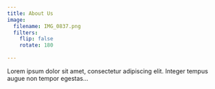 ```yaml
---
title: About Us
image:
  filename: IMG_0837.png
  filters:
    flip: false
    rotate: 180
  
---
```


Lorem ipsum dolor sit amet, consectetur adipiscing elit. Integer tempus augue non tempor egestas...